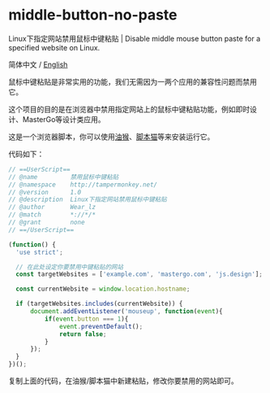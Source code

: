 # middle-button-no-paste
Linux下指定网站禁用鼠标中键粘贴 | Disable middle mouse button paste for a specified website on Linux.

简体中文 / [English](https://github.com/zskzskabcd/middle-button-no-paste/blob/main/README_EN.md)

鼠标中键粘贴是非常实用的功能，我们无需因为一两个应用的兼容性问题而禁用它。

这个项目的目的是在浏览器中禁用指定网站上的鼠标中键粘贴功能，例如即时设计、MasterGo等设计类应用。

这是一个浏览器脚本，你可以使用[油猴](https://www.tampermonkey.net/)、[脚本猫](https://docs.scriptcat.org/)等来安装运行它。

代码如下：

```js
// ==UserScript==
// @name         禁用鼠标中键粘贴
// @namespace    http://tampermonkey.net/
// @version      1.0
// @description  Linux下指定网站禁用鼠标中键粘贴
// @author       Wear_lz
// @match        *://*/*
// @grant        none
// ==/UserScript==

(function() {
  'use strict';

  // 在此处设定你要禁用中键粘贴的网站
  const targetWebsites = ['example.com', 'mastergo.com', 'js.design'];

  const currentWebsite = window.location.hostname;

  if (targetWebsites.includes(currentWebsite)) {
      document.addEventListener('mouseup', function(event){
          if(event.button === 1){
              event.preventDefault();
              return false;
          }
      });
  }
})();
```

复制上面的代码，在油猴/脚本猫中新建粘贴，修改你要禁用的网站即可。